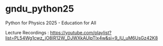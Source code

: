 # gndu_python25
Python for Physics 2025 - Education for All

Lecture Recordings : https://youtube.com/playlist?list=PL54Wg1cwz_jO8lR12W_DJWXkAUlpTlx4w&si=9_lU_uM6UsGz42K8 
